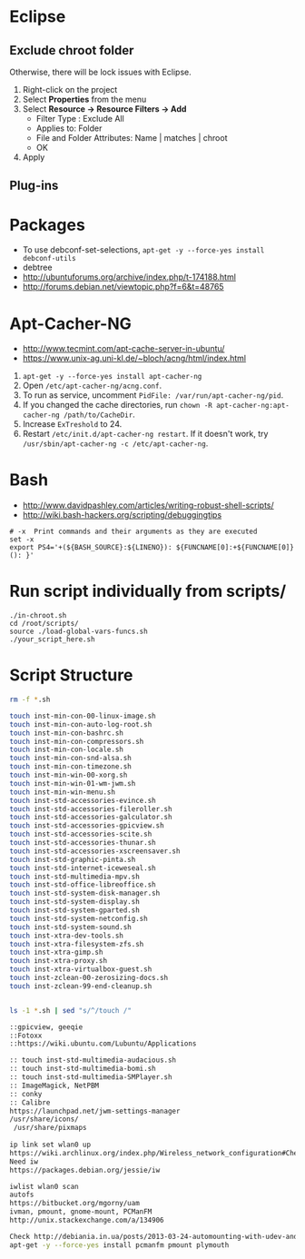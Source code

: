 # Eclipse
## Exclude chroot folder
Otherwise, there will be lock issues with Eclipse.

1. Right-click on the project
1. Select **Properties** from the menu
1. Select **Resource -> Resource Filters -> Add**
    * Filter Type : Exclude All
    * Applies to: Folder
    * File and Folder Attributes: Name | matches | chroot
    * OK
1. Apply

## Plug-ins

# Packages
* To use debconf-set-selections, `apt-get -y --force-yes install debconf-utils`
* debtree 
* http://ubuntuforums.org/archive/index.php/t-174188.html
* http://forums.debian.net/viewtopic.php?f=6&t=48765

# Apt-Cacher-NG

* http://www.tecmint.com/apt-cache-server-in-ubuntu/
* https://www.unix-ag.uni-kl.de/~bloch/acng/html/index.html

1. `apt-get -y --force-yes install apt-cacher-ng`
1. Open `/etc/apt-cacher-ng/acng.conf`.
1. To run as service, uncomment `PidFile: /var/run/apt-cacher-ng/pid`.
1. If you changed the cache directories, run `chown -R apt-cacher-ng:apt-cacher-ng /path/to/CacheDir`.
1. Increase `ExTreshold` to 24.
1. Restart `/etc/init.d/apt-cacher-ng restart`. If it doesn't work, try `/usr/sbin/apt-cacher-ng -c /etc/apt-cacher-ng`.


# Bash
*  http://www.davidpashley.com/articles/writing-robust-shell-scripts/
*  http://wiki.bash-hackers.org/scripting/debuggingtips

```
# -x  Print commands and their arguments as they are executed
set -x
export PS4='+(${BASH_SOURCE}:${LINENO}): ${FUNCNAME[0]:+${FUNCNAME[0]}(): }'
```

# Run script individually from scripts/
```
./in-chroot.sh
cd /root/scripts/
source ./load-global-vars-funcs.sh
./your_script_here.sh
```

# Script Structure
```bash
rm -f *.sh

touch inst-min-con-00-linux-image.sh
touch inst-min-con-auto-log-root.sh
touch inst-min-con-bashrc.sh
touch inst-min-con-compressors.sh
touch inst-min-con-locale.sh
touch inst-min-con-snd-alsa.sh
touch inst-min-con-timezone.sh
touch inst-min-win-00-xorg.sh
touch inst-min-win-01-wm-jwm.sh
touch inst-min-win-menu.sh
touch inst-std-accessories-evince.sh
touch inst-std-accessories-fileroller.sh
touch inst-std-accessories-galculator.sh
touch inst-std-accessories-gpicview.sh
touch inst-std-accessories-scite.sh
touch inst-std-accessories-thunar.sh
touch inst-std-accessories-xscreensaver.sh
touch inst-std-graphic-pinta.sh
touch inst-std-internet-iceweseal.sh
touch inst-std-multimedia-mpv.sh
touch inst-std-office-libreoffice.sh
touch inst-std-system-disk-manager.sh
touch inst-std-system-display.sh
touch inst-std-system-gparted.sh
touch inst-std-system-netconfig.sh
touch inst-std-system-sound.sh
touch inst-xtra-dev-tools.sh
touch inst-xtra-filesystem-zfs.sh
touch inst-xtra-gimp.sh
touch inst-xtra-proxy.sh
touch inst-xtra-virtualbox-guest.sh
touch inst-zclean-00-zerosizing-docs.sh
touch inst-zclean-99-end-cleanup.sh


ls -1 *.sh | sed "s/^/touch /"

::gpicview, geeqie
::Fotoxx  
::https://wiki.ubuntu.com/Lubuntu/Applications

:: touch inst-std-multimedia-audacious.sh
:: touch inst-std-multimedia-bomi.sh
:: touch inst-std-multimedia-SMPlayer.sh
:: ImageMagick, NetPBM
:: conky
:: Calibre
https://launchpad.net/jwm-settings-manager
/usr/share/icons/
 /usr/share/pixmaps 
 
ip link set wlan0 up
https://wiki.archlinux.org/index.php/Wireless_network_configuration#Check_the_driver_status
Need iw
https://packages.debian.org/jessie/iw

iwlist wlan0 scan
autofs
https://bitbucket.org/mgorny/uam
ivman, pmount, gnome-mount, PCManFM
http://unix.stackexchange.com/a/134906

Check http://debiania.in.ua/posts/2013-03-24-automounting-with-udev-and-pmount.html
apt-get -y --force-yes install pcmanfm pmount plymouth
```

